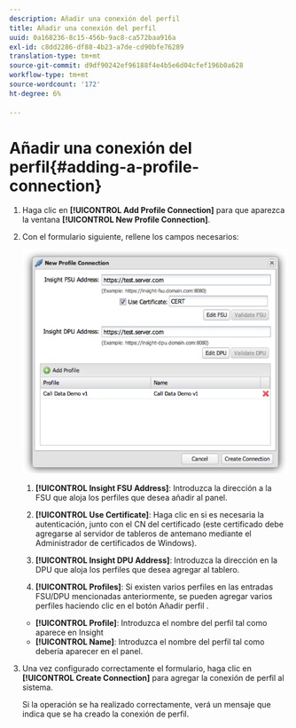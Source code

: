 ```yaml
---
description: Añadir una conexión del perfil
title: Añadir una conexión del perfil
uuid: 0a168236-8c15-456b-9ac8-ca572baa916a
exl-id: c8dd2286-df88-4b23-a7de-cd90bfe76289
translation-type: tm+mt
source-git-commit: d9df90242ef96188f4e4b5e6d04cfef196b0a628
workflow-type: tm+mt
source-wordcount: '172'
ht-degree: 6%

---
```


# Añadir una conexión del perfil{#adding-a-profile-connection}

1. Haga clic en **[!UICONTROL Add Profile Connection]** para que aparezca la ventana **[!UICONTROL New Profile Connection]**.
1. Con el formulario siguiente, rellene los campos necesarios:

   ![](assets/new_profile_connection.png)

   1. **[!UICONTROL Insight FSU Address]**: Introduzca la dirección a la FSU que aloja los perfiles que desea añadir al panel.

   1. **[!UICONTROL Use Certificate]**: Haga clic en si es necesaria la autenticación, junto con el CN del certificado (este certificado debe agregarse al servidor de tableros de antemano mediante el Administrador de certificados de Windows).
   1. **[!UICONTROL Insight DPU Address]**: Introduzca la dirección en la DPU que aloja los perfiles que desea agregar al tablero.
   1. **[!UICONTROL Profiles]**: Si existen varios perfiles en las entradas FSU/DPU mencionadas anteriormente, se pueden agregar varios perfiles haciendo clic en el botón Añadir perfil .
   * **[!UICONTROL Profile]**: Introduzca el nombre del perfil tal como aparece en Insight
   * **[!UICONTROL Name]**: Introduzca el nombre del perfil tal como debería aparecer en el panel.


1. Una vez configurado correctamente el formulario, haga clic en **[!UICONTROL Create Connection]** para agregar la conexión de perfil al sistema.

   Si la operación se ha realizado correctamente, verá un mensaje que indica que se ha creado la conexión de perfil.
